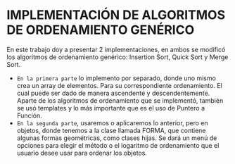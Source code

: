 # IMPLEMENTACIÓN DE ALGORITMOS DE ORDENAMIENTO GENÉRICO

En este trabajo doy a presentar 2 implementaciones, en ambos se modificó los algoritmos de ordenamiento genérico: Insertion Sort, Quick Sort y Merge Sort. 
- `En la primera parte` lo implemento por separado, donde uno mismo crea un array de elementos. Para su correspondiente ordenamiento. El cual puede ser dado de manera ascendente y descendentemente. Aparte de los algoritmos de ordenamiento que se implementó, también se usó templates y lo más importante que es el uso de Puntero a Función.
- `En la segunda parte`, usaremos o aplicaremos lo anterior, pero en objetos, donde tenemos a la clase llamada FORMA, que contiene algunas formas geométricas, como clases hijas. Se dará un menú de opciones para elegir el método o el logaritmo de ordenamiento que el usuario desee usar para ordenar los objetos.
